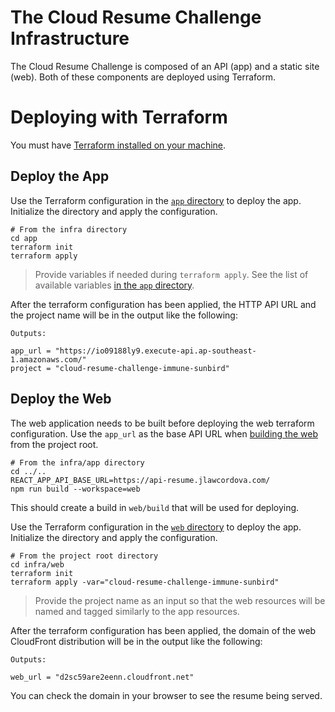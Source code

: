 # The Cloud Resume Challenge Infrastructure
The Cloud Resume Challenge is composed of an API (app) and a static site (web). Both of these components are deployed using Terraform.

# Deploying with Terraform
You must have [Terraform installed on your machine](https://developer.hashicorp.com/terraform/tutorials/aws-get-started/install-cli).

## Deploy the App
Use the Terraform configuration in the [`app` directory](./app/) to deploy the app. Initialize the directory and apply the configuration.

```
# From the infra directory
cd app
terraform init
terraform apply
```

> Provide variables if needed during `terraform apply`. See the list of available variables [in the `app` directory](./app/).

After the terraform configuration has been applied, the HTTP API URL and the project name will be in the output like the following:

```
Outputs:

app_url = "https://io09188ly9.execute-api.ap-southeast-1.amazonaws.com/"
project = "cloud-resume-challenge-immune-sunbird"
```

## Deploy the Web

The web application needs to be built before deploying the web terraform configuration. Use the `app_url` as the base API URL when [building the web](../README.md#getting-started) from the project root.

```
# From the infra/app directory
cd ../..
REACT_APP_API_BASE_URL=https://api-resume.jlawcordova.com/
npm run build --workspace=web
```

This should create a build in `web/build` that will be used for deploying.

Use the Terraform configuration in the [`web` directory](./web/) to deploy the app. Initialize the directory and apply the configuration.

```
# From the project root directory
cd infra/web
terraform init
terraform apply -var="cloud-resume-challenge-immune-sunbird"
```

> Provide the project name as an input so that the web resources will be named and tagged similarly to the app resources.

After the terraform configuration has been applied, the domain of the web CloudFront distribution will be in the output like the following:

```
Outputs:

web_url = "d2sc59are2eenn.cloudfront.net"
```

You can check the domain in your browser to see the resume being served.